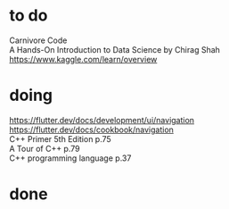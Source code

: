 # to do
Carnivore Code  
A Hands-On Introduction to Data Science by Chirag Shah  
https://www.kaggle.com/learn/overview  
# doing
https://flutter.dev/docs/development/ui/navigation   
https://flutter.dev/docs/cookbook/navigation  
C++ Primer 5th Edition p.75  
A Tour of C++ p.79  
C++ programming language p.37  
# done

